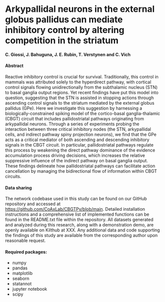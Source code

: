 # Arkypallidal neurons in the external globus pallidus can mediate inhibitory control by altering competition in the striatum
#### C. Giossi, J. Bahuguna, J. E. Rubin, T. Verstynen and C. Vich 


#### Abstract
Reactive inhibitory control is crucial for survival. Traditionally, this control in mammals was attributed solely to the hyperdirect pathway, with cortical control signals flowing unidirectionally from the subthalamic nucleus (STN) to basal ganglia output regions. Yet recent findings have put this model into question, suggesting that the STN is assisted in stopping actions through ascending control signals to the striatum mediated by the external globus pallidus (GPe). Here we investigate this suggestion by harnessing a biologically-constrained spiking model of the cortico-basal ganglia-thalamic (CBGT) circuit that includes pallidostriatal pathways originating from arkypallidal neurons. Through a series of experiments probing the interaction between three critical inhibitory nodes (the STN, arkypallidal cells, and indirect pathway spiny projection neurons), we find that the GPe acts as a critical mediator of both ascending and descending inhibitory signals in the CBGT circuit. In particular, pallidostriatal pathways regulate this process by weakening the direct pathway dominance of the evidence accumulation process driving decisions, which increases the relative suppressive influence of the indirect pathway on basal ganglia output. These findings delineate how pallidostriatal pathways can facilitate action cancellation by managing the bidirectional flow of information within CBGT circuits.

#### Data sharing 
The network codebase used in this study can be found on our GitHub repository and accessed at https://github.com/CoAxLab/CBGTPy/blob/main. Detailed installation instructions and a comprehensive list of implemented functions can be found in the README.txt file within the repository. All datasets generated and analyzed during this research, along with a demonstration demo, are openly available on Kilthub at XXX. 
Any additional data and code supporting the findings of this study are available from the corresponding author upon reasonable request.

#### Required packages: 
- numpy
- pandas
- matplotlib
- seaborn
- statannot
- jupyter notebook
- scipy
